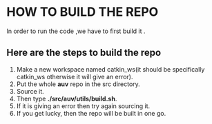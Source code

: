 # HOW TO BUILD THE REPO
In order to run the code ,we have to first build it .

## Here are the steps to build the repo
1. Make a new workspace named catkin_ws(it should be specifically catkin_ws otherwise it will give an error).
2. Put the whole __auv__ repo in the src directory.
3. Source it.
4. Then type __./src/auv/utils/build.sh__.
5. If it is  giving an error then try again sourcing it.
6. If you get lucky, then the repo will be built in one go.
